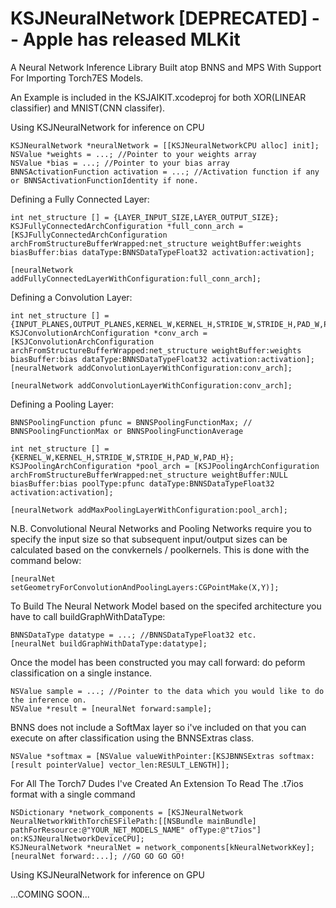 # KSJNeuralNetwork [DEPRECATED] -- Apple has released MLKit
A Neural Network Inference Library Built atop BNNS and MPS With Support For Importing Torch7ES Models.

An Example is included in the KSJAIKIT.xcodeproj for both XOR(LINEAR classifier) and MNIST(CNN classifer).

Using KSJNeuralNetwork for inference on CPU

```objc
KSJNeuralNetwork *neuralNetwork = [[KSJNeuralNetworkCPU alloc] init];
NSValue *weights = ...; //Pointer to your weights array
NSValue *bias = ...; //Pointer to your bias array
BNNSActivationFunction activation = ...; //Activation function if any or BNNSActivationFunctionIdentity if none.
```

Defining a Fully Connected Layer:

```objc
int net_structure [] = {LAYER_INPUT_SIZE,LAYER_OUTPUT_SIZE};
KSJFullyConnectedArchConfiguration *full_conn_arch = [KSJFullyConnectedArchConfiguration archFromStructureBufferWrapped:net_structure weightBuffer:weights biasBuffer:bias dataType:BNNSDataTypeFloat32 activation:activation];

[neuralNetwork addFullyConnectedLayerWithConfiguration:full_conn_arch];
```

Defining a Convolution Layer:

```objc
int net_structure [] = {INPUT_PLANES,OUTPUT_PLANES,KERNEL_W,KERNEL_H,STRIDE_W,STRIDE_H,PAD_W,PAD_H};
KSJConvolutionArchConfiguration *conv_arch = [KSJConvolutionArchConfiguration archFromStructureBufferWrapped:net_structure weightBuffer:weights biasBuffer:bias dataType:BNNSDataTypeFloat32 activation:activation];
[neuralNetwork addConvolutionLayerWithConfiguration:conv_arch];

[neuralNetwork addConvolutionLayerWithConfiguration:conv_arch];
```

Defining a Pooling Layer:

```objc
BNNSPoolingFunction pfunc = BNNSPoolingFunctionMax; // BNNSPoolingFunctionMax or BNNSPoolingFunctionAverage

int net_structure [] = {KERNEL_W,KERNEL_H,STRIDE_W,STRIDE_H,PAD_W,PAD_H};
KSJPoolingArchConfiguration *pool_arch = [KSJPoolingArchConfiguration archFromStructureBufferWrapped:net_structure weightBuffer:NULL biasBuffer:bias poolType:pfunc dataType:BNNSDataTypeFloat32 activation:activation];

[neuralNetwork addMaxPoolingLayerWithConfiguration:pool_arch];
```

N.B. Convolutional Neural Networks and Pooling Networks require you to specify the input size so that subsequent input/output sizes can be calculated based on the convkernels / poolkernels. This is done with the command below:

```objc
[neuralNet setGeometryForConvolutionAndPoolingLayers:CGPointMake(X,Y)];
```

To Build The Neural Network Model based on the specifed architecture you have to call buildGraphWithDataType:

```objc
BNNSDataType datatype = ...; //BNNSDataTypeFloat32 etc.
[neuralNet buildGraphWithDataType:datatype];
```

Once the model has been constructed you may call forward: do peform classification on a single instance.

```objc
NSValue sample = ...; //Pointer to the data which you would like to do the inference on.
NSValue *result = [neuralNet forward:sample];
```

BNNS does not include a SoftMax layer so i've included on that you can execute on after classification using the BNNSExtras class.

```objc
NSValue *softmax = [NSValue valueWithPointer:[KSJBNNSExtras softmax:[result pointerValue] vector_len:RESULT_LENGTH]];
```

For All The Torch7 Dudes I've Created An Extension To Read The .t7ios format with a single command

```objc
NSDictionary *network_components = [KSJNeuralNetwork NeuralNetworkWithTorchESFilePath:[[NSBundle mainBundle] pathForResource:@"YOUR_NET_MODELS_NAME" ofType:@"t7ios"] on:KSJNeuralNetworkDeviceCPU];
KSJNeuralNetwork *neuralNet = network_components[kNeuralNetworkKey];
[neuralNet forward:...]; //GO GO GO GO!
```

Using KSJNeuralNetwork for inference on GPU

...COMING SOON...
